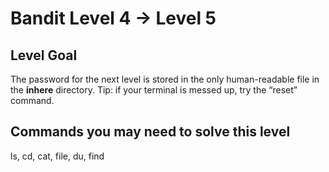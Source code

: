 Bandit Level 4 &rarr; Level 5
=============================

Level Goal
----------

The password for the next level is stored in the only human-readable
file in the **inhere** directory. Tip: if your terminal is messed up,
try the “reset” command.

Commands you may need to solve this level
-----------------------------------------

ls, cd, cat, file, du, find
